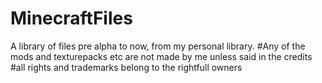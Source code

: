 # MinecraftFiles
A library of files pre alpha to now, from my personal library.
#Any of the mods and texturepacks etc are not made by me unless said in the credits 
#all rights and trademarks belong to the rightfull owners
